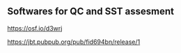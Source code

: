 

## Softwares for QC and SST assesment
https://osf.io/d3wrj

https://jbt.pubpub.org/pub/fid694bn/release/1

